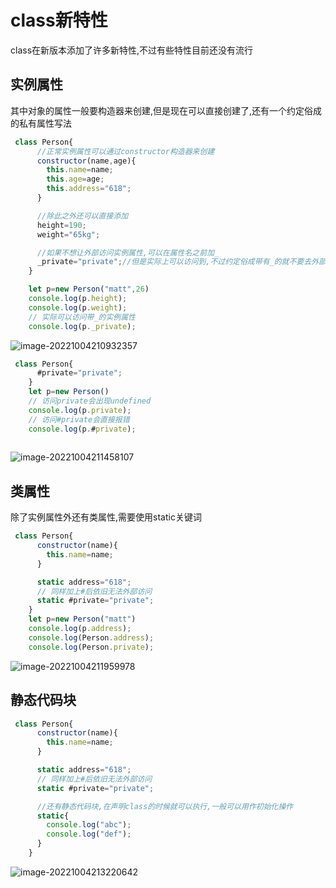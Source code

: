 # class新特性

class在新版本添加了许多新特性,不过有些特性目前还没有流行

## 实例属性

其中对象的属性一般要构造器来创建,但是现在可以直接创建了,还有一个约定俗成的私有属性写法

```JavaScript
 class Person{
      //正常实例属性可以通过constructor构造器来创建
      constructor(name,age){
        this.name=name;
        this.age=age;
        this.address="618";
      }

      //除此之外还可以直接添加
      height=190;
      weight="65kg";

      //如果不想让外部访问实例属性,可以在属性名之前加_
      _private="private";//但是实际上可以访问到,不过约定俗成带有_的就不要去外部访问他
    }

    let p=new Person("matt",26)
    console.log(p.height);
    console.log(p.weight);
    // 实际可以访问带_的实例属性
    console.log(p._private);
```

![image-20221004210932357](C:\Users\35392\AppData\Roaming\Typora\typora-user-images\image-20221004210932357.png)



```JavaScript
 class Person{
      #private="private";
    }
    let p=new Person()
    // 访问private会出现undefined
    console.log(p.private);
    // 访问#private会直接报错
    console.log(p.#private);
   
```

![image-20221004211458107](C:\Users\35392\AppData\Roaming\Typora\typora-user-images\image-20221004211458107.png)

## 类属性

除了实例属性外还有类属性,需要使用static关键词

```JavaScript
 class Person{
      constructor(name){
        this.name=name;
      }

      static address="618";
      // 同样加上#后依旧无法外部访问
      static #private="private";
    }
    let p=new Person("matt")
    console.log(p.address);
    console.log(Person.address);
    console.log(Person.private);
```

![image-20221004211959978](C:\Users\35392\AppData\Roaming\Typora\typora-user-images\image-20221004211959978.png)

## 静态代码块

```JavaScript
 class Person{
      constructor(name){
        this.name=name;
      }

      static address="618";
      // 同样加上#后依旧无法外部访问
      static #private="private";

      //还有静态代码块,在声明class的时候就可以执行,一般可以用作初始化操作
      static{
        console.log("abc");
        console.log("def");
      }
    }
```

![image-20221004213220642](C:\Users\35392\AppData\Roaming\Typora\typora-user-images\image-20221004213220642.png)

